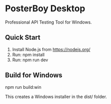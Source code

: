 # PosterBoy Desktop

Professional API Testing Tool for Windows.

## Quick Start

1. Install Node.js from https://nodejs.org/
2. Run: npm install
3. Run: npm run dev

## Build for Windows

npm run build:win

This creates a Windows installer in the dist/ folder.
